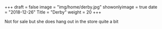 +++
draft = false
image = "img/home/derby.jpg"
showonlyimage = true
date = "2018-12-26"
Title = "Derby"
weight = 20
+++

Not for sale but she does hang out in the store quite a bit


